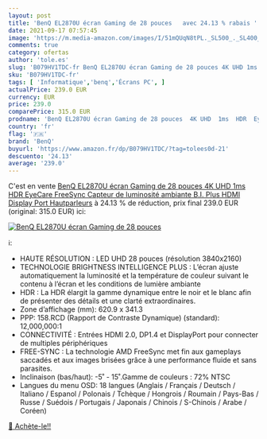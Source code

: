 ```yaml
---
layout: post
title: 'BenQ EL2870U écran Gaming de 28 pouces   avec 24.13 % rabais '
date: 2021-09-17 07:57:45
image: 'https://m.media-amazon.com/images/I/51mQUqN8tPL._SL500_._SL400_.jpg'
comments: true
category: ofertas
author: 'tole.es'
slug: 'B079HV1TDC-fr BenQ EL2870U écran Gaming de 28 pouces 4K UHD 1ms HDR...'
sku: 'B079HV1TDC-fr'
tags: [ 'Informatique','benq','Écrans PC', ]
actualPrice: 239.0 EUR
currency: EUR
price: 239.0
comparePrice: 315.0 EUR
prodname: 'BenQ EL2870U écran Gaming de 28 pouces  4K UHD  1ms  HDR  EyeCare  FreeSync  Capteur de luminosité ambiante B.I. Plus  HDMI  Display Port  Hautparleurs'
country: 'fr'
flag: '🇫🇷'
brand: 'BenQ'
buyurl: 'https://www.amazon.fr/dp/B079HV1TDC/?tag=tolees0d-21'
descuento: '24.13'
average: '239.0'
---
```


C'est en vente [BenQ EL2870U écran Gaming de 28 pouces  4K UHD  1ms  HDR  EyeCare  FreeSync  Capteur de luminosité ambiante B.I. Plus  HDMI  Display Port  Hautparleurs](https://www.amazon.fr/dp/B079HV1TDC/?tag=tolees0d-21)  à  24.13 % de réduction, prix final  239.0 EUR (original: 315.0 EUR) ici:

[![BenQ EL2870U écran Gaming de 28 pouces  ](https://m.media-amazon.com/images/I/51mQUqN8tPL._SL500_._SL400_.jpg)](https://www.amazon.fr/dp/B079HV1TDC/?tag=tolees0d-21)

ℹ️:

- HAUTE RÉSOLUTION : LED UHD 28 pouces (résolution 3840x2160)
- TECHNOLOGIE BRIGHTNESS INTELLIGENCE PLUS : L’écran ajuste automatiquement la luminosité et la température de couleur suivant le contenu à l’écran et les conditions de lumière ambiante
- HDR : La HDR élargit la gamme dynamique entre le noir et le blanc afin de présenter des détails et une clarté extraordinaires.
- Zone d’affichage (mm): 620.9 x 341.3
- PPP: 158.RCD (Rapport de Contraste Dynamique) (standard): 12,000,000:1
- CONNECTIVITÉ : Entrées HDMI 2.0, DP1.4 et DisplayPort pour connecter de multiples périphériques
- FREE-SYNC : La technologie AMD FreeSync met fin aux gameplays saccadés et aux images brisées grâce à une performance fluide et sans parasites.
- Inclinaison (bas/haut): -5˚ - 15˚.Gamme de couleurs : 72% NTSC
- Langues du menu OSD: 18 langues (Anglais / Français / Deutsch / Italiano / Espanol / Polonais / Tchèque / Hongrois / Roumain / Pays-Bas / Russe / Suédois / Portugais / Japonais / Chinois / S-Chinois / Arabe / Coréen)

[🛒 Achète-le!!](https://www.amazon.fr/dp/B079HV1TDC/?tag=tolees0d-21)
